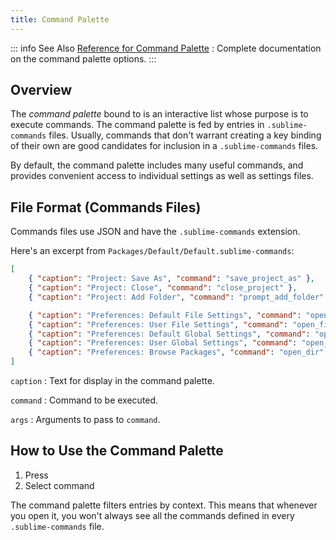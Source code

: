 ```yaml
---
title: Command Palette
---
```


::: info See Also
[Reference for Command Palette](/reference/command_palette)
: Complete documentation on the command palette options.
:::


## Overview

The *command palette* bound to <Key k="ctrl+shift+p" /> is an interactive list
whose purpose is to execute commands. The command palette is fed by
entries in `.sublime-commands` files. Usually, commands that don't
warrant creating a key binding of their own are good candidates for
inclusion in a `.sublime-commands` files.

By default, the command palette includes many useful commands, and
provides convenient access to individual settings as well as settings
files.


## File Format (Commands Files)

Commands files use JSON and have the `.sublime-commands` extension.

Here's an excerpt from `Packages/Default/Default.sublime-commands`:

```json
[
    { "caption": "Project: Save As", "command": "save_project_as" },
    { "caption": "Project: Close", "command": "close_project" },
    { "caption": "Project: Add Folder", "command": "prompt_add_folder" },

    { "caption": "Preferences: Default File Settings", "command": "open_file", "args": {"file": "${packages}/Default/Base File.sublime-settings"} },
    { "caption": "Preferences: User File Settings", "command": "open_file", "args": {"file": "${packages}/User/Base File.sublime-settings"} },
    { "caption": "Preferences: Default Global Settings", "command": "open_file", "args": {"file": "${packages}/Default/Global.sublime-settings"} },
    { "caption": "Preferences: User Global Settings", "command": "open_file", "args": {"file": "${packages}/User/Global.sublime-settings"} },
    { "caption": "Preferences: Browse Packages", "command": "open_dir", "args": {"dir": "$packages"} }
]
```

`caption`
: Text for display in the command palette.

`command`
: Command to be executed.

`args`
: Arguments to pass to `command`.


## How to Use the Command Palette

1. Press <Key k="ctrl+shift+p" />
1. Select command

The command palette filters entries by context. This means that whenever
you open it, you won't always see all the commands defined in every
`.sublime-commands` file.
